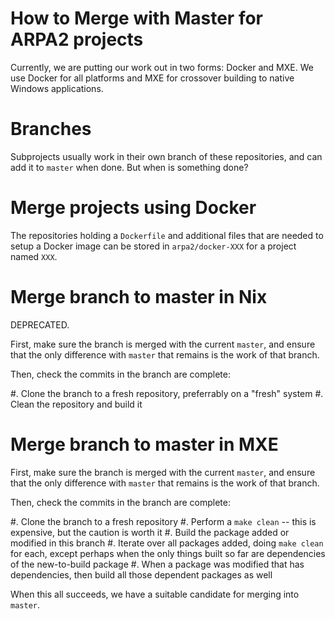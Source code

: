 # How to Merge with Master for ARPA2 projects

Currently, we are putting our work out in two forms: Docker and MXE.  We
use Docker for all platforms and MXE for crossover building to native
Windows applications.

# Branches

Subprojects usually work in their own branch of these repositories, and
can add it to `master` when done.  But when is something done?

# Merge projects using Docker

The repositories holding a `Dockerfile` and additional files that are
needed to setup a Docker image can be stored in `arpa2/docker-XXX` for
a project named `XXX`.


# Merge branch to master in Nix

DEPRECATED.

First, make sure the branch is merged with the current `master`, and
ensure that the only difference with `master` that remains is the work
of that branch.

Then, check the commits in the branch are complete:

  #. Clone the branch to a fresh repository, preferrably on a "fresh" system
  #. Clean the repository and build it

# Merge branch to master in MXE

First, make sure the branch is merged with the current `master`, and
ensure that the only difference with `master` that remains is the work
of that branch.

Then, check the commits in the branch are complete:

  #. Clone the branch to a fresh repository
  #. Perform a `make clean` -- this is expensive, but the caution is worth it
  #. Build the package added or modified in this branch
  #. Iterate over all packages added, doing `make clean` for each, except perhaps when the only things built so far are dependencies of the new-to-build package
  #. When a package was modified that has dependencies, then build all those dependent packages as well

When this all succeeds, we have a suitable candidate for merging into `master`.
